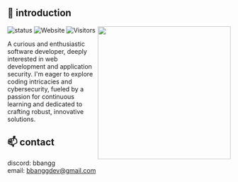 ## 👋 introduction
<img align='right' src='https://readme-stats-six-khaki.vercel.app/api/top-langs/?username=bbangg&show_icons=true&hide_border=true&layout=compact&langs_count=8&theme=github_dark&count-private=true?7' width='300'>

![status](https://img.shields.io/badge/status-up-brightgreen) ![Website](https://img.shields.io/badge/personal%20website-https://bbangg.dev-8A2BE2) ![Visitors](https://visitor-badge.laobi.icu/badge?page_id=bbangg.bbangg)

A curious and enthusiastic software developer, deeply interested in web development and application security. I'm eager to explore coding intricacies and cybersecurity, fueled by a passion for continuous learning and dedicated to crafting robust, innovative solutions.

## 📫 contact
discord: bbangg <br/>
email: bbanggdev@gmail.com
